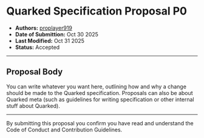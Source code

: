 # Quarked Specification Proposal P0

- **Authors:** [proplayer919](https://github.com/proplayer919)
- **Date of Submittion:** Oct 30 2025
- **Last Modified:** Oct 31 2025
- **Status:** Accepted

---

## Proposal Body

You can write whatever you want here, outlining how and why a change should be made to the Quarked specification. Proposals can also be about Quarked meta (such as guidelines for writing specification or other internal stuff about Quarked).

---

By submitting this proposal you confirm you have read and understand the Code of Conduct and Contribution Guidelines.
